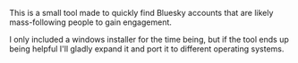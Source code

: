 This is a small tool made to quickly find Bluesky accounts that are likely mass-following people to gain engagement.

I only included a windows installer for the time being, but if the tool ends up being helpful I'll gladly expand it and port it to different operating systems.
